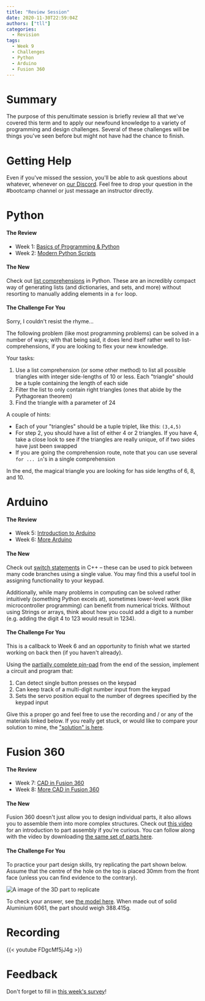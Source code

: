 ```yaml
---
title: "Review Session"
date: 2020-11-30T22:59:04Z
authors: ["tll"]
categories:
  - Revision
tags:
  - Week 9
  - Challenges
  - Python
  - Arduino
  - Fusion 360
---
```


Summary
=======

The purpose of this penultimate session is briefly review all that we've covered this term and to apply our newfound knowledge to a variety of programming and design challenges. Several of these challenges will be things you've seen before but might not have had the chance to finish.

Getting Help
============

Even if you've missed the session, you'll be able to ask questions about whatever, whenever on [our Discord](https://discord.gg/N4k7ECt). Feel free to drop your question in the #bootcamp channel or just message an instructor directly.

Python
======

#### The Review

- Week 1: [Basics of Programming & Python](/bionics-general/posts/basics-of-programming-and-python/)
- Week 2: [Modern Python Scripts](/bionics-general/posts/modern-python-scripts/)

#### The New

Check out [list comprehensions](https://realpython.com/list-comprehension-python/#using-list-comprehensions) in Python. These are an incredibly compact way of generating lists (and dictionaries, and sets, and more) without resorting to manually adding elements in a `for` loop.

#### The Challenge For You

Sorry, I couldn't resist the rhyme...

The following problem (like most programming problems) can be solved in a number of ways; with that being said, it does lend itself rather well to list-comprehensions, if you are looking to flex your new knowledge.

Your tasks:

1.  Use a list comprehension (or some other method) to list all possible triangles with integer side-lengths of 10 or less. Each "triangle" should be a tuple containing the length of each side
2.  Filter the list to only contain right triangles (ones that abide by the Pythagorean theorem)
3.  Find the triangle with a parameter of 24

A couple of hints:

- Each of your "triangles" should be a tuple triplet, like this: `(3,4,5)`
- For step 2, you should have a list of either 4 or 2 triangles. If you have 4, take a close look to see if the triangles are really unique, of if two sides have just been swapped
- If you are going the comprehension route, note that you can use several `for ... in`'s in a single comprehension

In the end, the magical triangle you are looking for has side lengths of 6, 8, and 10.

Arduino
=======

#### The Review

- Week 5: [Introduction to Arduino](/bionics-general/posts/introduction-to-arduino/)
- Week 6: [More Arduino](/bionics-general/posts/more-arduino/)

#### The New

Check out [switch statements](https://www.w3schools.com/cpp/cpp_switch.asp) in C++ – these can be used to pick between many code branches using a single value. You may find this a useful tool in assigning functionality to your keypad.

Additionally, while many problems in computing can be solved rather intuitively (something Python excels at), sometimes lower-level work (like microcontroller programming) can benefit from numerical tricks. Without using Strings or arrays, think about how you could add a digit to a number (e.g. adding the digit 4 to 123 would result in 1234).

#### The Challenge For You

This is a callback to Week 6 and an opportunity to finish what we started working on back then (if you haven't already).

Using the [partially complete pin-pad](https://www.tinkercad.com/things/fKLWtGpt8nH) from the end of the session, implement a circuit and program that:

1. Can detect single button presses on the keypad
2. Can keep track of a multi-digit number input from the keypad
3. Sets the servo position equal to the number of degrees specified by the keypad input

Give this a proper go and feel free to use the recording and / or any of the materials linked below. If you really get stuck, or would like to compare your solution to mine, the ["solution" is here](https://www.tinkercad.com/things/8RGvzMR2Qva).

Fusion 360
==========

#### The Review

- Week 7: [CAD in Fusion 360](/bionics-general/posts/cad-in-fusion-360/)
- Week 8: [More CAD in Fusion 360](/bionics-general/posts/more-cad-in-fusion-360/)

#### The New

Fusion 360 doesn't just allow you to design individual parts, it also allows you to assemble them into more complex structures. Check out [this video](https://www.youtube.com/watch?v=t41QmQszcbEcx) for an introduction to part assembly if you're curious. You can follow along with the video by downloading [the same set of parts here](https://a360.co/34eTv4K).

#### The Challenge For You

To practice your part design skills, try replicating the part shown below. Assume that the centre of the hole on the top is placed 30mm from the front face (unless you can find evidence to the contrary).

![A image of the 3D part to replicate](/bionics-general/images/FusionChallenge.png)

To check your answer, see [the model here](https://a360.co/2oDDxzf). When made out of solid Aluminium 6061, the part should weigh 388.415g.

Recording
=========

{{< youtube FDgcMf5jJ4g >}}

Feedback
========

Don't forget to fill in [this week's survey](https://forms.gle/N7Fqsi4xX65ET5Fv6)!